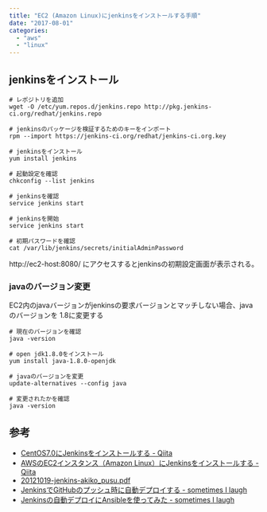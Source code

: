 ```yaml
---
title: "EC2 (Amazon Linux)にjenkinsをインストールする手順"
date: "2017-08-01"
categories: 
  - "aws"
  - "linux"
---
```


## jenkinsをインストール

```
# レポジトリを追加
wget -O /etc/yum.repos.d/jenkins.repo http://pkg.jenkins-ci.org/redhat/jenkins.repo

# jenkinsのパッケージを検証するためのキーをインポート
rpm --import https://jenkins-ci.org/redhat/jenkins-ci.org.key

# jenkinsをインストール
yum install jenkins

# 起動設定を確認
chkconfig --list jenkins

# jenkinsを確認
service jenkins start

# jenkinsを開始
service jenkins start

# 初期パスワードを確認
cat /var/lib/jenkins/secrets/initialAdminPassword
```

http://ec2-host:8080/ にアクセスするとjenkinsの初期設定画面が表示される。

### javaのバージョン変更

EC2内のjavaバージョンがjenkinsの要求バージョンとマッチしない場合、javaのバージョンを 1.8に変更する

```
# 現在のバージョンを確認
java -version

# open jdk1.8.0をインストール
yum install java-1.8.0-openjdk

# javaのバージョンを変更
update-alternatives --config java

# 変更されたかを確認
java -version
```

## 参考

- [CentOS7.0にJenkinsをインストールする - Qiita](http://qiita.com/inakadegaebal/items/b526ffbdbe7ff2b443f1)
- [AWSのEC2インスタンス（Amazon Linux）にJenkinsをインストールする - Qiita](http://qiita.com/thirota/items/1242767e40f233c65f7f)
- [20121019-jenkins-akiko\_pusu.pdf](https://www.slideshare.net/akiko_pusu/ss-14797776?ref=http://forza.cocolog-nifty.com/blog/2012/10/jenkins-73f2.html)
- [JenkinsでGitHubのプッシュ時に自動デプロイする - sometimes I laugh](http://sil.hatenablog.com/entry/jenkins-github-auto-deploy)
- [Jenkinsの自動デプロイにAnsibleを使ってみた - sometimes I laugh](http://sil.hatenablog.com/entry/jenkins-ansible-deploy)

